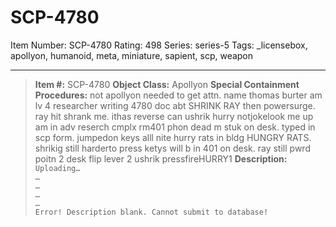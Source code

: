 # SCP-4780
Item Number: SCP-4780
Rating: 498
Series: series-5
Tags: _licensebox, apollyon, humanoid, meta, miniature, sapient, scp, weapon

---

> **Item #:** SCP-4780
> **Object Class:** Apollyon
> **Special Containment Procedures:** not apollyon needed to get attn. name thomas burter am lv 4 researcher writing 4780 doc abt SHRINK RAY then powersurge. ray hit shrank me. ithas reverse can ushrik hurry notjokelook me up am in adv reserch cmplx rm401 phon dead m stuk on desk. typed in scp form. jumpedon keys alll nite hurry rats in bldg HUNGRY RATS. shrikig still harderto press ketys will b in 401 on desk. ray still pwrd poitn 2 desk flip lever 2 ushrik pressfireHURRY1
> **Description:**
`Uploading…`  
`…`  
`…`  
`…`  
`…`  
`Error! Description blank. Cannot submit to database!`